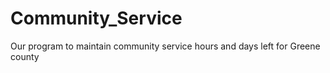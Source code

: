# Community_Service
Our program to maintain community service hours and days left for Greene county 
